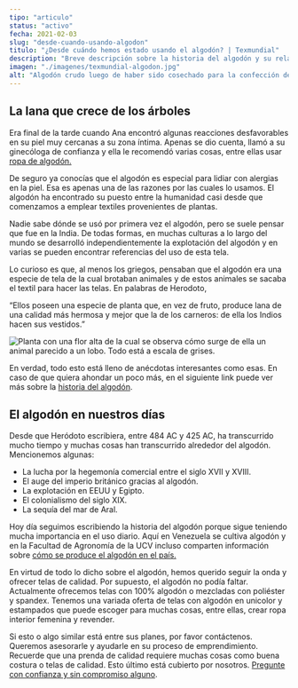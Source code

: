 ```yaml
---
tipo: "articulo"
status: "activo"
fecha: 2021-02-03
slug: "desde-cuando-usando-algodon"
titulo: "¿Desde cuándo hemos estado usando el algodón? | Texmundial"
description: "Breve descripción sobre la historia del algodón y su relación con nosotros."
imagen: "./imagenes/texmundial-algodon.jpg"
alt: "Algodón crudo luego de haber sido cosechado para la confección de telas y para otros usos que se le suele dar a esta fibra."
---
```


## La lana que crece de los árboles

Era final de la tarde cuando Ana encontró algunas reacciones desfavorables en su piel muy cercanas a su zona íntima. Apenas se dio cuenta, llamó a su ginecóloga de confianza y ella le recomendó varias cosas, entre ellas usar <a href="https://tinyurl.com/1rwp9aed" target="_blank">ropa de algodón.</a>

De seguro ya conocías que el algodón es especial para lidiar con alergias en la piel. Esa es apenas una de las razones por las cuales lo usamos. El algodón ha encontrado su puesto entre la humanidad casi desde que comenzamos a emplear textiles provenientes de plantas.

Nadie sabe dónde se usó por primera vez el algodón, pero se suele pensar que fue en la India. De todas formas, en muchas culturas a lo largo del mundo se desarrolló independientemente la explotación del algodón y en varias se pueden encontrar referencias del uso de esta tela.

Lo curioso es que, al menos los griegos, pensaban que el algodón era una especie de tela de la cual brotaban animales y de estos animales se sacaba el textil para hacer las telas. En palabras de Herodoto,

“Ellos poseen una especie de planta que, en vez de fruto, produce lana de una calidad más hermosa y mejor que la de los carneros: de ella los Indios hacen sus vestidos.”

<img src="https://tinyurl.com/2gadolba" alt="Planta con una flor alta de la cual se observa cómo surge de ella un animal parecido a un lobo. Todo está a escala de grises.">

En verdad, todo esto está lleno de anécdotas interesantes como esas. En caso de que quiera ahondar un poco más, en el siguiente link puede ver más sobre la <a href="https://tinyurl.com/4lkii7po" target="_blank">historia del algodón</a>.

## El algodón en nuestros días

Desde que Heródoto escribiera, entre 484 AC y 425 AC, ha transcurrido mucho tiempo y muchas cosas han transcurrido alrededor del algodón. Mencionemos algunas:

- La lucha por la hegemonía comercial entre el siglo XVII y XVIII.
- El auge del imperio británico gracias al algodón.
- La explotación en EEUU y Egipto.
- El colonialismo del siglo XIX.
- La sequía del mar de Aral.

Hoy día seguimos escribiendo la historia del algodón porque sigue teniendo mucha importancia en el uso diario. Aquí en Venezuela se cultiva algodón y en la Facultad de Agronomía de la UCV incluso comparten información sobre <a href="https://tinyurl.com/kzcf8e59" target="_blank">cómo se produce el algodón en el país.</a>

En virtud de todo lo dicho sobre el algodón, hemos querido seguir la onda y ofrecer telas de calidad. Por supuesto, el algodón no podía faltar. Actualmente ofrecemos telas con 100% algodón o mezcladas con poliéster y spandex. Tenemos una variada oferta de telas con algodón en unicolor y estampados que puede escoger para muchas cosas, entre ellas, crear ropa interior femenina y revender.

Si esto o algo similar está entre sus planes, por favor contáctenos. Queremos asesorarle y ayudarle en su proceso de emprendimiento. Recuerde que una prenda de calidad requiere muchas cosas como buena costura o telas de calidad. Esto último está cubierto por nosotros. [Pregunte con confianza y sin compromiso alguno](https://wa.me/584142702886).
